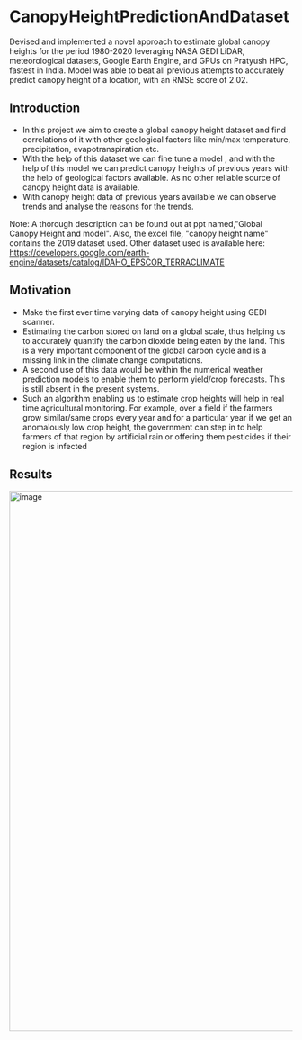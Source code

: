# CanopyHeightPredictionAndDataset

Devised and implemented a novel approach to estimate global canopy heights for the period 1980-2020 leveraging NASA GEDI 
LiDAR, meteorological datasets, Google Earth Engine, and GPUs on Pratyush HPC, fastest in India. Model was able to beat all 
previous attempts to accurately predict canopy height of a location, with an RMSE score of 2.02.

## Introduction
- In this project we aim to create a global canopy height dataset and find correlations of it with other geological factors like min/max temperature, precipitation, evapotranspiration etc.
- With the help of this dataset we can fine tune a model , and with the help of this model we can predict canopy heights of previous years with the help of geological factors available. As no other reliable source of canopy height data is available.
- With canopy height data of previous years available we can observe trends and analyse the reasons for the trends.

Note: A thorough description can be found out at ppt named,"Global Canopy Height and model". Also, the excel file, "canopy height name" contains the 2019 dataset used. Other dataset used is available here: https://developers.google.com/earth-engine/datasets/catalog/IDAHO_EPSCOR_TERRACLIMATE
## Motivation
- Make the first ever time varying data of canopy height using GEDI scanner.
- Estimating the carbon stored on land on a global scale, thus helping us to accurately quantify the carbon dioxide being eaten by the land. This is a very important component of the global carbon cycle and is a missing link in the climate change computations. 
- A second use of this data would be within the numerical weather prediction models to enable them to perform yield/crop forecasts. This is still absent in the present systems.
- Such an algorithm enabling us to estimate crop heights will help in real time agricultural monitoring. For example, over a field if the farmers grow similar/same crops every year and for a particular year if we get an anomalously low crop height, the government can step in to help farmers of that region by artificial rain or offering them pesticides if their region is infected


## Results
<img width="960" alt="image" src="https://github.com/Esshaan-Mahajan/CanopyHeightPredictionAndDataset/assets/56061481/e2646578-d41e-4eba-afe6-b1468d83ae5d">
